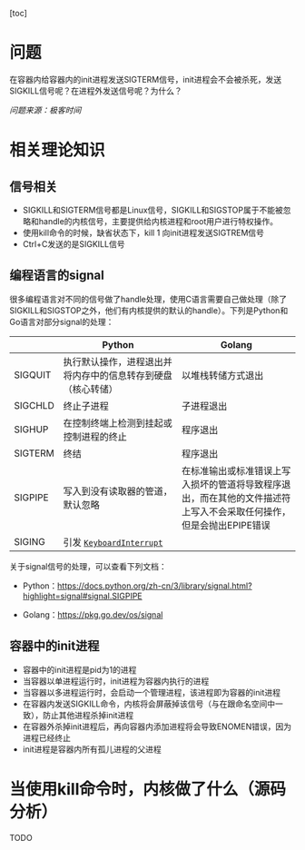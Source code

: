 [toc]

# 问题

在容器内给容器内的init进程发送SIGTERM信号，init进程会不会被杀死，发送SIGKILL信号呢？在进程外发送信号呢？为什么？

*问题来源：极客时间*

# 相关理论知识

## 信号相关

- SIGKILL和SIGTERM信号都是Linux信号，SIGKILL和SIGSTOP属于不能被忽略和handle的内核信号，主要提供给内核进程和root用户进行特权操作。
- 使用kill命令的时候，缺省状态下，kill 1 向init进程发送SIGTREM信号
- Ctrl+C发送的是SIGKILL信号

## 编程语言的signal

很多编程语言对不同的信号做了handle处理，使用C语言需要自己做处理（除了SIGKILL和SIGSTOP之外，他们有内核提供的默认的handle）。下列是Python和Go语言对部分signal的处理：

|         | Python                                                       | Golang                                                       |
| ------- | ------------------------------------------------------------ | ------------------------------------------------------------ |
| SIGQUIT | 执行默认操作，进程退出并将内存中的信息转存到硬盘（核心转储） | 以堆栈转储方式退出                                           |
| SIGCHLD | 终止子进程                                                   | 子进程退出                                                   |
| SIGHUP  | 在控制终端上检测到挂起或控制进程的终止                       | 程序退出                                                     |
| SIGTERM | 终结                                                         | 程序退出                                                     |
| SIGPIPE | 写入到没有读取器的管道，默认忽略                             | 在标准输出或标准错误上写入损坏的管道将导致程序退出，而在其他的文件描述符上写入不会采取任何操作，但是会抛出EPIPE错误 |
| SIGING  | 引发 [`KeyboardInterrupt`](https://docs.python.org/zh-cn/3/library/exceptions.html#KeyboardInterrupt) |                                                              |

关于signal信号的处理，可以查看下列文档：

- Python：https://docs.python.org/zh-cn/3/library/signal.html?highlight=signal#signal.SIGPIPE

- Golang：https://pkg.go.dev/os/signal

## 容器中的init进程

- 容器中的init进程是pid为1的进程
- 当容器以单进程运行时，init进程为容器内执行的进程
- 当容器以多进程运行时，会启动一个管理进程，该进程即为容器的init进程
- 在容器内发送SIGKILL命令，内核将会屏蔽掉该信号（与在跟命名空间中一致），防止其他进程杀掉init进程
- 在容器外杀掉init进程后，再向容器内添加进程将会导致ENOMEN错误，因为进程已经终止
- init进程是容器内所有孤儿进程的父进程

# 当使用kill命令时，内核做了什么（源码分析）

TODO



